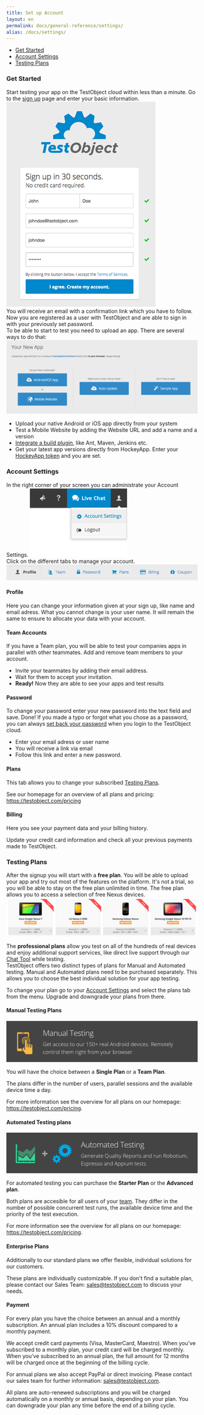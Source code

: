 ```yaml
---
title: Set up Account
layout: en
permalink: docs/general-reference/settings/
alias: /docs/settings/
---
```



<ul>
    <li><a href="#get_started">Get Started</a></li>
    <li><a href="#settings">Account Settings</a></li>
     <li><a href="#plans">Testing Plans</a></li>
    <!--<li><a href="#support">Support</li>-->
</ul>




<h3 id="get_started">Get Started</h3>

Start testing your app on the TestObject cloud within less than a minute. 
Go to the <a href="https://app.testobject.com/#/signup">sign up</a> page and enter your basic information.
<img class="center shadow" src="/img/settings/Signup_form.png">
<br>
You will receive an email with a confirmation link which you have to follow.<br>
Now you are registered as a user with TestObject and are able to sign in with your previously set password.<br>
To be able to start to test you need to upload an app. There are several ways to do that:
<br>
<img class="center shadow" src="/img/settings/upload_app.png">
<br>

* Upload your native Android or iOS app directly from your system
* Test a Mobile Website by adding the Website URL and add a name and a version
* <a href="/docs/guides/continuous-integration/">Integrate a build plugin</a>, like Ant, Maven, Jenkins etc.
* Get your latest app versions directly from HockeyApp. Enter your <a href="https://rink.hockeyapp.net/manage/auth_tokens" target="_blank">HockeyApp token</a> and you are set.

<h3 id="settings">Account Settings</h3>

In the right corner of your screen you can administrate your Account Settings.
<img class="center shadow" src="/img/general-reference/account-settings.png">
<br>Click on the different tabs to manage your account.</br> 
<img class="center shadow" src="/img/settings/profile.png"> <h4 id="profile">Profile</h4>
Here you can change your information given at your sign up, like name and email adress. What you cannot change is your user name. It will remain the same to ensure to allocate your data with your account.

<h4 id="team-accounts">Team Accounts</h4>
If you have a Team plan, you will be able to test your companies apps in parallel with other teammates. Add and remove team members to your account.

- Invite your teammates by adding their email address.
- Wait for them to accept your invitation.
- <b>Ready!</b> Now they are able to see your apps and test results

<h4 id="password">Password</h4>
To change your password enter your new password into the text field and save. Done!
If you made a typo or forgot what you chose as a password, you can always <a href="https://app.testobject.com/#/forgot" target="_blank">set back your password</a> when you login to the TestObject cloud. 

- Enter your email adress or user name
- You will receive a link via email
- Follow this link and enter a new password.

<h4 id="plans_tab">Plans</h4>
This tab allows you to change your subscribed <a href="#plans">Testing Plans</a>. 

See our homepage for an overview of all plans and pricing: <a href="https://testobject.com/pricing" target="_blank">https://testobject.com/pricing</a>


<h4>Billing</h4>


Here you see your payment data and your billing history. 

Update your credit card information and check all your previous payments made to TestObject.


<h3 id="plans">Testing Plans</h3>

After the signup you will start with a <b>free plan</b>. You will be able to upload your app and try out most of the features on the platform. It's not a trial, so you will be able to stay on the free plan unlimited in time. The free plan allows you to access a selection of free Nexus devices.
<img class="center shadow" src="/img/settings/free_devices.png"><br>

The <b>professional plans</b> allow you test on all of the hundreds of real devices and enjoy additional support services, like direct live support through our <a href="https://app.testobject.com/#/chat" target="_blank">Chat Tool</a> while testing. <br>
TestObject offers two distinct types of plans for Manual and Automated testing. Manual and Automated plans need to be purchased separately. This allows you to choose the best individual solution for your app testing.

To change your plan go to your <a href="#settings">Account Settings</a> and select the plans tab from the menu. Upgrade and downgrade your plans from there.


<h4>Manual Testing Plans</h4>
<img class="left shadow" src="/img/settings/manual-bar.png">

You will have the choice between a <b>Single Plan</b> or a <b>Team Plan</b>.

The plans differ in the number of users, parallel sessions and the available device time a day.

For more information see the overview for all plans on our homepage: <a href="https://testobject.com/pricing" target="_blank">https://testobject.com/pricing</a>.



<h4>Automated Testing plans</h4>
<img class="left shadow" src="/img/settings/automated-bar.png">

For automated testing you can purchase the <b>Starter Plan</b> or the <b>Advanced plan</b>.

Both plans are accesible for all users of your <a href="#team-accounts">team</a>. They differ in the number of possible concurrent test runs, the available device time and the priority of the test execution.

For more information see the overview for all plans on our homepage: <a href="https://testobject.com/pricing" target="_blank">https://testobject.com/pricing</a>.

<h4>Enterprise Plans</h4>
Additionally to our standard plans we offer flexible, individual solutions for our customers. 

These plans are individually customizable. If you don't find a suitable plan, please contact our Sales Team: <a href="mailto:sales@testobject.com">sales@testobject.com</a> to discuss your needs.


<h4>Payment</h4>

For every plan you have the choice between an annual and a monthly subscription. 
An annual plan includes a 10% discount compared to a monthly payment. 

We accept credit card payments (Visa, MasterCard, Maestro).
When you’ve subscribed to a monthly plan, your credit card will be charged monthly. When you’ve subscribed to an annual plan, the full amount for 12 months will be charged once at the beginning of the billing cycle.

For annual plans we also accept PayPal or direct invoicing. Please contact our sales team for further information: <a href="mailto:sales@testobject.com">sales@testobject.com</a>.

All plans are auto-renewed subscriptions and you will be charged automatically on a monthly or annual basis, depending on your plan.
You can downgrade your plan any time before the end of a billing cycle. 



